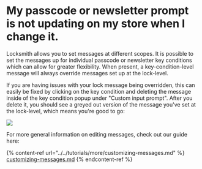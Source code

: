 # My passcode or newsletter prompt is not updating on my store when I change it.

Locksmith allows you to set messages at different scopes. It is possible to set the messages up for individual passcode or newsletter key conditions which can allow for greater flexibility. When present, a key-condition-level message will always override messages set up at the lock-level.

If you are having issues with your lock message being overridden, this can easily be fixed by clicking on the key condition and deleting the message inside of the key condition popup under "Custom input prompt". After you delete it, you should see a greyed out version of the message you've set at the lock-level, which means you're good to go:

![](https://d33v4339jhl8k0.cloudfront.net/docs/assets/5ddd799f2c7d3a7e9ae472fc/images/5e1cee9104286364bc93d57d/5e1cee20945eb.png)

For more general information on editing messages, check out our guide here:

{% content-ref url="../../tutorials/more/customizing-messages.md" %}
[customizing-messages.md](../../tutorials/more/customizing-messages.md)
{% endcontent-ref %}
